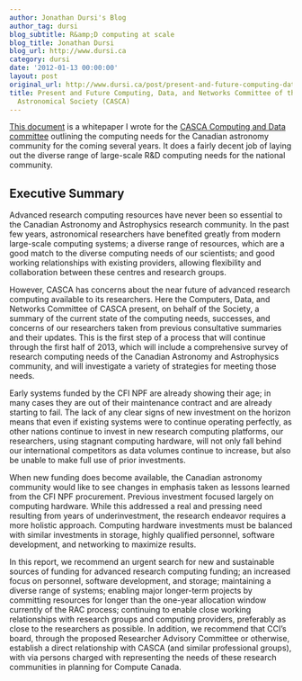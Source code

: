 ```yaml
---
author: Jonathan Dursi's Blog
author_tag: dursi
blog_subtitle: R&amp;D computing at scale
blog_title: Jonathan Dursi
blog_url: http://www.dursi.ca
category: dursi
date: '2012-01-13 00:00:00'
layout: post
original_url: http://www.dursi.ca/post/present-and-future-computing-data-and-networks-committee-of-the-canadian-astronomical-society-casca.html
title: Present and Future Computing, Data, and Networks Committee of the Canadian
  Astronomical Society (CASCA)
---
```


<p><a href="https://www.dursi.ca/assets/pdfs/CCI_WhitePaper_2012.pdf">This document</a> is a whitepaper I wrote for the <a href="http://casca.ca/?page_id=273">CASCA Computing and Data committee</a> outlining the computing needs for the Canadian astronomy community for the coming several years.  It does a fairly decent job of laying out the diverse range of large-scale R&amp;D computing needs for the national community.</p>

<h2 id="executive-summary">Executive Summary</h2>

<p>Advanced research computing resources have never been so essential to the Canadian Astronomy and Astrophysics research community. In the past few years, astronomical researchers have benefited greatly from modern large-scale computing systems; a diverse range of resources, which are a good match to the diverse computing needs of our scientists; and good working relationships with existing providers, allowing flexibility and collaboration between these centres and research groups.</p>

<p>However, CASCA has concerns about the near future of advanced research computing available to its researchers. Here the Computers, Data, and Networks Committee of CASCA present, on behalf of the Society, a summary of the current state of the computing needs, successes, and concerns of our researchers taken from previous consultative summaries and their updates. This is the first step of a process that will continue through the first half of 2013, which will include a comprehensive survey of research computing needs of the Canadian Astronomy and Astrophysics community, and will investigate a variety of strategies for meeting those needs.</p>

<p>Early systems funded by the CFI NPF are already showing their age; in many cases they are out of their maintenance contract and are already starting to fail. The lack of any clear signs of new investment on the horizon means that even if existing systems were to continue operating perfectly, as other nations continue to invest in new research computing platforms, our researchers, using stagnant computing hardware, will not only fall behind our international competitors as data volumes continue to increase, but also be unable to make full use of prior investments.</p>

<p>When new funding does become available, the Canadian astronomy community would like to see changes in emphasis taken as lessons learned from the CFI NPF procurement. Previous investment focused largely on computing hardware. While this addressed a real and pressing need resulting from years of underinvestment, the research endeavor requires a more holistic approach. Computing hardware investments must be balanced with similar investments in storage, highly qualified personnel, software development, and networking to maximize results.</p>

<p>In this report, we recommend an urgent search for new and sustainable sources of funding for advanced research computing funding; an increased focus on personnel, software development, and storage; maintaining a diverse range of systems; enabling major longer-term projects by committing resources for longer than the one-year allocation window currently of the RAC process; continuing to enable close working relationships with research groups and computing providers, preferably as close to the researchers as possible. In addition, we recommend that CCI’s board, through the proposed Researcher Advisory Committee or otherwise, establish a direct relationship with CASCA (and similar professional groups), with via persons charged with representing the needs of these research communities in planning for  Compute Canada.</p>